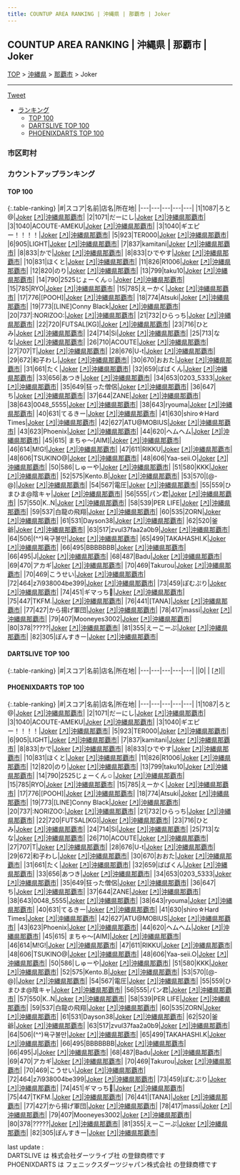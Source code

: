 ```yaml
---
title: COUNTUP AREA RANKING | 沖縄県 | 那覇市 | Joker
---
```

## COUNTUP AREA RANKING | 沖縄県 | 那覇市 | Joker

[TOP](/darts/rank/) > [沖縄県](/darts/rank/沖縄県/) > [那覇市](/darts/rank/沖縄県/那覇市/) > Joker

___

<a href="https://twitter.com/share?ref_src=twsrc%5Etfw" data-text="COUNTUP AREA RANKING | 沖縄県那覇市Joker" class="twitter-share-button" data-hashtags="DARTSLIVE,PHOENIXDARTS,darts,ダーツ" data-show-count="false">Tweet</a>

* [ランキング](#カウントアップランキング)
    * [TOP 100](#top-100)
    * [DARTSLIVE TOP 100](#dartslive-top-100)
    * [PHOENIXDARTS TOP 100](#phoenixdarts-top-100)

### 市区町村

<ul>

</ul>

### カウントアップランキング

#### TOP 100



{:.table-ranking}
|#|スコア|名前|店名|所在地|
|---|---|---|---|---|
|1|1087|<span class="rank-name-pd">ろと@</span>|<a href="/darts/rank/shops/41122.html">Joker</a> <a href="https://vs.phoenixdarts.com/jp/shop/shopDetailInfo/s_41122?s_seq=41122">[↗]</a>|<a href="/darts/rank/沖縄県/那覇市">沖縄県那覇市</a>|
|2|1071|<span class="rank-name-pd">だーにし</span>|<a href="/darts/rank/shops/41122.html">Joker</a> <a href="https://vs.phoenixdarts.com/jp/shop/shopDetailInfo/s_41122?s_seq=41122">[↗]</a>|<a href="/darts/rank/沖縄県/那覇市">沖縄県那覇市</a>|
|3|1040|<span class="rank-name-pd">ACOUTE-AMEKU</span>|<a href="/darts/rank/shops/41122.html">Joker</a> <a href="https://vs.phoenixdarts.com/jp/shop/shopDetailInfo/s_41122?s_seq=41122">[↗]</a>|<a href="/darts/rank/沖縄県/那覇市">沖縄県那覇市</a>|
|3|1040|<span class="rank-name-pd">ギエピー！！！！</span>|<a href="/darts/rank/shops/41122.html">Joker</a> <a href="https://vs.phoenixdarts.com/jp/shop/shopDetailInfo/s_41122?s_seq=41122">[↗]</a>|<a href="/darts/rank/沖縄県/那覇市">沖縄県那覇市</a>|
|5|923|<span class="rank-name-pd">TER000</span>|<a href="/darts/rank/shops/41122.html">Joker</a> <a href="https://vs.phoenixdarts.com/jp/shop/shopDetailInfo/s_41122?s_seq=41122">[↗]</a>|<a href="/darts/rank/沖縄県/那覇市">沖縄県那覇市</a>|
|6|905|<span class="rank-name-pd">LIGHT</span>|<a href="/darts/rank/shops/41122.html">Joker</a> <a href="https://vs.phoenixdarts.com/jp/shop/shopDetailInfo/s_41122?s_seq=41122">[↗]</a>|<a href="/darts/rank/沖縄県/那覇市">沖縄県那覇市</a>|
|7|837|<span class="rank-name-pd">kamitani</span>|<a href="/darts/rank/shops/41122.html">Joker</a> <a href="https://vs.phoenixdarts.com/jp/shop/shopDetailInfo/s_41122?s_seq=41122">[↗]</a>|<a href="/darts/rank/沖縄県/那覇市">沖縄県那覇市</a>|
|8|833|<span class="rank-name-pd">かで</span>|<a href="/darts/rank/shops/41122.html">Joker</a> <a href="https://vs.phoenixdarts.com/jp/shop/shopDetailInfo/s_41122?s_seq=41122">[↗]</a>|<a href="/darts/rank/沖縄県/那覇市">沖縄県那覇市</a>|
|8|833|<span class="rank-name-pd">ひでやす</span>|<a href="/darts/rank/shops/41122.html">Joker</a> <a href="https://vs.phoenixdarts.com/jp/shop/shopDetailInfo/s_41122?s_seq=41122">[↗]</a>|<a href="/darts/rank/沖縄県/那覇市">沖縄県那覇市</a>|
|10|831|<span class="rank-name-pd">ほくと</span>|<a href="/darts/rank/shops/41122.html">Joker</a> <a href="https://vs.phoenixdarts.com/jp/shop/shopDetailInfo/s_41122?s_seq=41122">[↗]</a>|<a href="/darts/rank/沖縄県/那覇市">沖縄県那覇市</a>|
|11|826|<span class="rank-name-pd">R1006</span>|<a href="/darts/rank/shops/41122.html">Joker</a> <a href="https://vs.phoenixdarts.com/jp/shop/shopDetailInfo/s_41122?s_seq=41122">[↗]</a>|<a href="/darts/rank/沖縄県/那覇市">沖縄県那覇市</a>|
|12|820|<span class="rank-name-pd">のり</span>|<a href="/darts/rank/shops/41122.html">Joker</a> <a href="https://vs.phoenixdarts.com/jp/shop/shopDetailInfo/s_41122?s_seq=41122">[↗]</a>|<a href="/darts/rank/沖縄県/那覇市">沖縄県那覇市</a>|
|13|799|<span class="rank-name-pd">taku10</span>|<a href="/darts/rank/shops/41122.html">Joker</a> <a href="https://vs.phoenixdarts.com/jp/shop/shopDetailInfo/s_41122?s_seq=41122">[↗]</a>|<a href="/darts/rank/沖縄県/那覇市">沖縄県那覇市</a>|
|14|790|<span class="rank-name-pd">2525じょーくん☺︎</span>|<a href="/darts/rank/shops/41122.html">Joker</a> <a href="https://vs.phoenixdarts.com/jp/shop/shopDetailInfo/s_41122?s_seq=41122">[↗]</a>|<a href="/darts/rank/沖縄県/那覇市">沖縄県那覇市</a>|
|15|785|<span class="rank-name-pd">RYO</span>|<a href="/darts/rank/shops/41122.html">Joker</a> <a href="https://vs.phoenixdarts.com/jp/shop/shopDetailInfo/s_41122?s_seq=41122">[↗]</a>|<a href="/darts/rank/沖縄県/那覇市">沖縄県那覇市</a>|
|15|785|<span class="rank-name-pd">えーかく</span>|<a href="/darts/rank/shops/41122.html">Joker</a> <a href="https://vs.phoenixdarts.com/jp/shop/shopDetailInfo/s_41122?s_seq=41122">[↗]</a>|<a href="/darts/rank/沖縄県/那覇市">沖縄県那覇市</a>|
|17|776|<span class="rank-name-pd">[POOH]</span>|<a href="/darts/rank/shops/41122.html">Joker</a> <a href="https://vs.phoenixdarts.com/jp/shop/shopDetailInfo/s_41122?s_seq=41122">[↗]</a>|<a href="/darts/rank/沖縄県/那覇市">沖縄県那覇市</a>|
|18|774|<span class="rank-name-pd">Atsuki</span>|<a href="/darts/rank/shops/41122.html">Joker</a> <a href="https://vs.phoenixdarts.com/jp/shop/shopDetailInfo/s_41122?s_seq=41122">[↗]</a>|<a href="/darts/rank/沖縄県/那覇市">沖縄県那覇市</a>|
|19|773|<span class="rank-name-pd">[LINE]Conny Black</span>|<a href="/darts/rank/shops/41122.html">Joker</a> <a href="https://vs.phoenixdarts.com/jp/shop/shopDetailInfo/s_41122?s_seq=41122">[↗]</a>|<a href="/darts/rank/沖縄県/那覇市">沖縄県那覇市</a>|
|20|737|<span class="rank-name-pd">:NORIZOO:</span>|<a href="/darts/rank/shops/41122.html">Joker</a> <a href="https://vs.phoenixdarts.com/jp/shop/shopDetailInfo/s_41122?s_seq=41122">[↗]</a>|<a href="/darts/rank/沖縄県/那覇市">沖縄県那覇市</a>|
|21|732|<span class="rank-name-pd">ひらっち</span>|<a href="/darts/rank/shops/41122.html">Joker</a> <a href="https://vs.phoenixdarts.com/jp/shop/shopDetailInfo/s_41122?s_seq=41122">[↗]</a>|<a href="/darts/rank/沖縄県/那覇市">沖縄県那覇市</a>|
|22|720|<span class="rank-name-pd">FUTSAL[KG]</span>|<a href="/darts/rank/shops/41122.html">Joker</a> <a href="https://vs.phoenixdarts.com/jp/shop/shopDetailInfo/s_41122?s_seq=41122">[↗]</a>|<a href="/darts/rank/沖縄県/那覇市">沖縄県那覇市</a>|
|23|716|<span class="rank-name-pd">ひとみ</span>|<a href="/darts/rank/shops/41122.html">Joker</a> <a href="https://vs.phoenixdarts.com/jp/shop/shopDetailInfo/s_41122?s_seq=41122">[↗]</a>|<a href="/darts/rank/沖縄県/那覇市">沖縄県那覇市</a>|
|24|714|<span class="rank-name-pd">Si</span>|<a href="/darts/rank/shops/41122.html">Joker</a> <a href="https://vs.phoenixdarts.com/jp/shop/shopDetailInfo/s_41122?s_seq=41122">[↗]</a>|<a href="/darts/rank/沖縄県/那覇市">沖縄県那覇市</a>|
|25|713|<span class="rank-name-pd">なな</span>|<a href="/darts/rank/shops/41122.html">Joker</a> <a href="https://vs.phoenixdarts.com/jp/shop/shopDetailInfo/s_41122?s_seq=41122">[↗]</a>|<a href="/darts/rank/沖縄県/那覇市">沖縄県那覇市</a>|
|26|710|<span class="rank-name-pd">ACOUTE</span>|<a href="/darts/rank/shops/41122.html">Joker</a> <a href="https://vs.phoenixdarts.com/jp/shop/shopDetailInfo/s_41122?s_seq=41122">[↗]</a>|<a href="/darts/rank/沖縄県/那覇市">沖縄県那覇市</a>|
|27|707|<span class="rank-name-pd">T</span>|<a href="/darts/rank/shops/41122.html">Joker</a> <a href="https://vs.phoenixdarts.com/jp/shop/shopDetailInfo/s_41122?s_seq=41122">[↗]</a>|<a href="/darts/rank/沖縄県/那覇市">沖縄県那覇市</a>|
|28|676|<span class="rank-name-pd">U-t</span>|<a href="/darts/rank/shops/41122.html">Joker</a> <a href="https://vs.phoenixdarts.com/jp/shop/shopDetailInfo/s_41122?s_seq=41122">[↗]</a>|<a href="/darts/rank/沖縄県/那覇市">沖縄県那覇市</a>|
|29|672|<span class="rank-name-pd">和子わし</span>|<a href="/darts/rank/shops/41122.html">Joker</a> <a href="https://vs.phoenixdarts.com/jp/shop/shopDetailInfo/s_41122?s_seq=41122">[↗]</a>|<a href="/darts/rank/沖縄県/那覇市">沖縄県那覇市</a>|
|30|670|<span class="rank-name-pd">おおた</span>|<a href="/darts/rank/shops/41122.html">Joker</a> <a href="https://vs.phoenixdarts.com/jp/shop/shopDetailInfo/s_41122?s_seq=41122">[↗]</a>|<a href="/darts/rank/沖縄県/那覇市">沖縄県那覇市</a>|
|31|661|<span class="rank-name-pd">たく</span>|<a href="/darts/rank/shops/41122.html">Joker</a> <a href="https://vs.phoenixdarts.com/jp/shop/shopDetailInfo/s_41122?s_seq=41122">[↗]</a>|<a href="/darts/rank/沖縄県/那覇市">沖縄県那覇市</a>|
|32|659|<span class="rank-name-pd">ばばくん</span>|<a href="/darts/rank/shops/41122.html">Joker</a> <a href="https://vs.phoenixdarts.com/jp/shop/shopDetailInfo/s_41122?s_seq=41122">[↗]</a>|<a href="/darts/rank/沖縄県/那覇市">沖縄県那覇市</a>|
|33|656|<span class="rank-name-pd">あつき</span>|<a href="/darts/rank/shops/41122.html">Joker</a> <a href="https://vs.phoenixdarts.com/jp/shop/shopDetailInfo/s_41122?s_seq=41122">[↗]</a>|<a href="/darts/rank/沖縄県/那覇市">沖縄県那覇市</a>|
|34|653|<span class="rank-name-pd">0203_5333</span>|<a href="/darts/rank/shops/41122.html">Joker</a> <a href="https://vs.phoenixdarts.com/jp/shop/shopDetailInfo/s_41122?s_seq=41122">[↗]</a>|<a href="/darts/rank/沖縄県/那覇市">沖縄県那覇市</a>|
|35|649|<span class="rank-name-pd">狂った僧侶</span>|<a href="/darts/rank/shops/41122.html">Joker</a> <a href="https://vs.phoenixdarts.com/jp/shop/shopDetailInfo/s_41122?s_seq=41122">[↗]</a>|<a href="/darts/rank/沖縄県/那覇市">沖縄県那覇市</a>|
|36|647|<span class="rank-name-pd">ち</span>|<a href="/darts/rank/shops/41122.html">Joker</a> <a href="https://vs.phoenixdarts.com/jp/shop/shopDetailInfo/s_41122?s_seq=41122">[↗]</a>|<a href="/darts/rank/沖縄県/那覇市">沖縄県那覇市</a>|
|37|644|<span class="rank-name-pd">ZANE</span>|<a href="/darts/rank/shops/41122.html">Joker</a> <a href="https://vs.phoenixdarts.com/jp/shop/shopDetailInfo/s_41122?s_seq=41122">[↗]</a>|<a href="/darts/rank/沖縄県/那覇市">沖縄県那覇市</a>|
|38|643|<span class="rank-name-pd">0048_5555</span>|<a href="/darts/rank/shops/41122.html">Joker</a> <a href="https://vs.phoenixdarts.com/jp/shop/shopDetailInfo/s_41122?s_seq=41122">[↗]</a>|<a href="/darts/rank/沖縄県/那覇市">沖縄県那覇市</a>|
|38|643|<span class="rank-name-pd">ryouma</span>|<a href="/darts/rank/shops/41122.html">Joker</a> <a href="https://vs.phoenixdarts.com/jp/shop/shopDetailInfo/s_41122?s_seq=41122">[↗]</a>|<a href="/darts/rank/沖縄県/那覇市">沖縄県那覇市</a>|
|40|631|<span class="rank-name-pd">てるきー</span>|<a href="/darts/rank/shops/41122.html">Joker</a> <a href="https://vs.phoenixdarts.com/jp/shop/shopDetailInfo/s_41122?s_seq=41122">[↗]</a>|<a href="/darts/rank/沖縄県/那覇市">沖縄県那覇市</a>|
|41|630|<span class="rank-name-pd">shiro☆Hard Times</span>|<a href="/darts/rank/shops/41122.html">Joker</a> <a href="https://vs.phoenixdarts.com/jp/shop/shopDetailInfo/s_41122?s_seq=41122">[↗]</a>|<a href="/darts/rank/沖縄県/那覇市">沖縄県那覇市</a>|
|42|627|<span class="rank-name-pd">ATU@MOBIUS</span>|<a href="/darts/rank/shops/41122.html">Joker</a> <a href="https://vs.phoenixdarts.com/jp/shop/shopDetailInfo/s_41122?s_seq=41122">[↗]</a>|<a href="/darts/rank/沖縄県/那覇市">沖縄県那覇市</a>|
|43|623|<span class="rank-name-pd">Phoenix</span>|<a href="/darts/rank/shops/41122.html">Joker</a> <a href="https://vs.phoenixdarts.com/jp/shop/shopDetailInfo/s_41122?s_seq=41122">[↗]</a>|<a href="/darts/rank/沖縄県/那覇市">沖縄県那覇市</a>|
|44|620|<span class="rank-name-pd">ヘムヘム</span>|<a href="/darts/rank/shops/41122.html">Joker</a> <a href="https://vs.phoenixdarts.com/jp/shop/shopDetailInfo/s_41122?s_seq=41122">[↗]</a>|<a href="/darts/rank/沖縄県/那覇市">沖縄県那覇市</a>|
|45|615|<span class="rank-name-pd"> まちゃ～[AIM]</span>|<a href="/darts/rank/shops/41122.html">Joker</a> <a href="https://vs.phoenixdarts.com/jp/shop/shopDetailInfo/s_41122?s_seq=41122">[↗]</a>|<a href="/darts/rank/沖縄県/那覇市">沖縄県那覇市</a>|
|46|614|<span class="rank-name-pd">M!G!</span>|<a href="/darts/rank/shops/41122.html">Joker</a> <a href="https://vs.phoenixdarts.com/jp/shop/shopDetailInfo/s_41122?s_seq=41122">[↗]</a>|<a href="/darts/rank/沖縄県/那覇市">沖縄県那覇市</a>|
|47|611|<span class="rank-name-pd">RIKKU</span>|<a href="/darts/rank/shops/41122.html">Joker</a> <a href="https://vs.phoenixdarts.com/jp/shop/shopDetailInfo/s_41122?s_seq=41122">[↗]</a>|<a href="/darts/rank/沖縄県/那覇市">沖縄県那覇市</a>|
|48|606|<span class="rank-name-pd">TSUKINO@</span>|<a href="/darts/rank/shops/41122.html">Joker</a> <a href="https://vs.phoenixdarts.com/jp/shop/shopDetailInfo/s_41122?s_seq=41122">[↗]</a>|<a href="/darts/rank/沖縄県/那覇市">沖縄県那覇市</a>|
|48|606|<span class="rank-name-pd">Yaa-seii.O</span>|<a href="/darts/rank/shops/41122.html">Joker</a> <a href="https://vs.phoenixdarts.com/jp/shop/shopDetailInfo/s_41122?s_seq=41122">[↗]</a>|<a href="/darts/rank/沖縄県/那覇市">沖縄県那覇市</a>|
|50|586|<span class="rank-name-pd">しゅーや</span>|<a href="/darts/rank/shops/41122.html">Joker</a> <a href="https://vs.phoenixdarts.com/jp/shop/shopDetailInfo/s_41122?s_seq=41122">[↗]</a>|<a href="/darts/rank/沖縄県/那覇市">沖縄県那覇市</a>|
|51|580|<span class="rank-name-pd">KKK</span>|<a href="/darts/rank/shops/41122.html">Joker</a> <a href="https://vs.phoenixdarts.com/jp/shop/shopDetailInfo/s_41122?s_seq=41122">[↗]</a>|<a href="/darts/rank/沖縄県/那覇市">沖縄県那覇市</a>|
|52|575|<span class="rank-name-pd">Kento.B</span>|<a href="/darts/rank/shops/41122.html">Joker</a> <a href="https://vs.phoenixdarts.com/jp/shop/shopDetailInfo/s_41122?s_seq=41122">[↗]</a>|<a href="/darts/rank/沖縄県/那覇市">沖縄県那覇市</a>|
|53|570|<span class="rank-name-pd">[@-@]</span>|<a href="/darts/rank/shops/41122.html">Joker</a> <a href="https://vs.phoenixdarts.com/jp/shop/shopDetailInfo/s_41122?s_seq=41122">[↗]</a>|<a href="/darts/rank/沖縄県/那覇市">沖縄県那覇市</a>|
|54|567|<span class="rank-name-pd">電圧</span>|<a href="/darts/rank/shops/41122.html">Joker</a> <a href="https://vs.phoenixdarts.com/jp/shop/shopDetailInfo/s_41122?s_seq=41122">[↗]</a>|<a href="/darts/rank/沖縄県/那覇市">沖縄県那覇市</a>|
|55|559|<span class="rank-name-pd">ひまひま@陰キャ</span>|<a href="/darts/rank/shops/41122.html">Joker</a> <a href="https://vs.phoenixdarts.com/jp/shop/shopDetailInfo/s_41122?s_seq=41122">[↗]</a>|<a href="/darts/rank/沖縄県/那覇市">沖縄県那覇市</a>|
|56|555|<span class="rank-name-pd">パン君</span>|<a href="/darts/rank/shops/41122.html">Joker</a> <a href="https://vs.phoenixdarts.com/jp/shop/shopDetailInfo/s_41122?s_seq=41122">[↗]</a>|<a href="/darts/rank/沖縄県/那覇市">沖縄県那覇市</a>|
|57|550|<span class="rank-name-pd">K..N</span>|<a href="/darts/rank/shops/41122.html">Joker</a> <a href="https://vs.phoenixdarts.com/jp/shop/shopDetailInfo/s_41122?s_seq=41122">[↗]</a>|<a href="/darts/rank/沖縄県/那覇市">沖縄県那覇市</a>|
|58|539|<span class="rank-name-pd">PER LIFE</span>|<a href="/darts/rank/shops/41122.html">Joker</a> <a href="https://vs.phoenixdarts.com/jp/shop/shopDetailInfo/s_41122?s_seq=41122">[↗]</a>|<a href="/darts/rank/沖縄県/那覇市">沖縄県那覇市</a>|
|59|537|<span class="rank-name-pd">白龍の飛翔</span>|<a href="/darts/rank/shops/41122.html">Joker</a> <a href="https://vs.phoenixdarts.com/jp/shop/shopDetailInfo/s_41122?s_seq=41122">[↗]</a>|<a href="/darts/rank/沖縄県/那覇市">沖縄県那覇市</a>|
|60|535|<span class="rank-name-pd">ZORN</span>|<a href="/darts/rank/shops/41122.html">Joker</a> <a href="https://vs.phoenixdarts.com/jp/shop/shopDetailInfo/s_41122?s_seq=41122">[↗]</a>|<a href="/darts/rank/沖縄県/那覇市">沖縄県那覇市</a>|
|61|531|<span class="rank-name-pd">Dayson38</span>|<a href="/darts/rank/shops/41122.html">Joker</a> <a href="https://vs.phoenixdarts.com/jp/shop/shopDetailInfo/s_41122?s_seq=41122">[↗]</a>|<a href="/darts/rank/沖縄県/那覇市">沖縄県那覇市</a>|
|62|520|<span class="rank-name-pd">釜爺</span>|<a href="/darts/rank/shops/41122.html">Joker</a> <a href="https://vs.phoenixdarts.com/jp/shop/shopDetailInfo/s_41122?s_seq=41122">[↗]</a>|<a href="/darts/rank/沖縄県/那覇市">沖縄県那覇市</a>|
|63|517|<span class="rank-name-pd">zvul37faa2a0b9</span>|<a href="/darts/rank/shops/41122.html">Joker</a> <a href="https://vs.phoenixdarts.com/jp/shop/shopDetailInfo/s_41122?s_seq=41122">[↗]</a>|<a href="/darts/rank/沖縄県/那覇市">沖縄県那覇市</a>|
|64|506|<span class="rank-name-pd">(⁠^⁠^⁠)욕구불만</span>|<a href="/darts/rank/shops/41122.html">Joker</a> <a href="https://vs.phoenixdarts.com/jp/shop/shopDetailInfo/s_41122?s_seq=41122">[↗]</a>|<a href="/darts/rank/沖縄県/那覇市">沖縄県那覇市</a>|
|65|499|<span class="rank-name-pd">TAKAHASHI.K</span>|<a href="/darts/rank/shops/41122.html">Joker</a> <a href="https://vs.phoenixdarts.com/jp/shop/shopDetailInfo/s_41122?s_seq=41122">[↗]</a>|<a href="/darts/rank/沖縄県/那覇市">沖縄県那覇市</a>|
|66|495|<span class="rank-name-pd">BBBBBBB</span>|<a href="/darts/rank/shops/41122.html">Joker</a> <a href="https://vs.phoenixdarts.com/jp/shop/shopDetailInfo/s_41122?s_seq=41122">[↗]</a>|<a href="/darts/rank/沖縄県/那覇市">沖縄県那覇市</a>|
|66|495|<span class="rank-name-pd">J</span>|<a href="/darts/rank/shops/41122.html">Joker</a> <a href="https://vs.phoenixdarts.com/jp/shop/shopDetailInfo/s_41122?s_seq=41122">[↗]</a>|<a href="/darts/rank/沖縄県/那覇市">沖縄県那覇市</a>|
|68|487|<span class="rank-name-pd">Badu</span>|<a href="/darts/rank/shops/41122.html">Joker</a> <a href="https://vs.phoenixdarts.com/jp/shop/shopDetailInfo/s_41122?s_seq=41122">[↗]</a>|<a href="/darts/rank/沖縄県/那覇市">沖縄県那覇市</a>|
|69|470|<span class="rank-name-pd">アカギ</span>|<a href="/darts/rank/shops/41122.html">Joker</a> <a href="https://vs.phoenixdarts.com/jp/shop/shopDetailInfo/s_41122?s_seq=41122">[↗]</a>|<a href="/darts/rank/沖縄県/那覇市">沖縄県那覇市</a>|
|70|469|<span class="rank-name-pd">Takurou</span>|<a href="/darts/rank/shops/41122.html">Joker</a> <a href="https://vs.phoenixdarts.com/jp/shop/shopDetailInfo/s_41122?s_seq=41122">[↗]</a>|<a href="/darts/rank/沖縄県/那覇市">沖縄県那覇市</a>|
|70|469|<span class="rank-name-pd">こうせい</span>|<a href="/darts/rank/shops/41122.html">Joker</a> <a href="https://vs.phoenixdarts.com/jp/shop/shopDetailInfo/s_41122?s_seq=41122">[↗]</a>|<a href="/darts/rank/沖縄県/那覇市">沖縄県那覇市</a>|
|72|464|<span class="rank-name-pd">z7i938004be399</span>|<a href="/darts/rank/shops/41122.html">Joker</a> <a href="https://vs.phoenixdarts.com/jp/shop/shopDetailInfo/s_41122?s_seq=41122">[↗]</a>|<a href="/darts/rank/沖縄県/那覇市">沖縄県那覇市</a>|
|73|459|<span class="rank-name-pd">ぽむぷり</span>|<a href="/darts/rank/shops/41122.html">Joker</a> <a href="https://vs.phoenixdarts.com/jp/shop/shopDetailInfo/s_41122?s_seq=41122">[↗]</a>|<a href="/darts/rank/沖縄県/那覇市">沖縄県那覇市</a>|
|74|451|<span class="rank-name-pd">ギマっち🎯</span>|<a href="/darts/rank/shops/41122.html">Joker</a> <a href="https://vs.phoenixdarts.com/jp/shop/shopDetailInfo/s_41122?s_seq=41122">[↗]</a>|<a href="/darts/rank/沖縄県/那覇市">沖縄県那覇市</a>|
|75|447|<span class="rank-name-pd">TKFM.</span>|<a href="/darts/rank/shops/41122.html">Joker</a> <a href="https://vs.phoenixdarts.com/jp/shop/shopDetailInfo/s_41122?s_seq=41122">[↗]</a>|<a href="/darts/rank/沖縄県/那覇市">沖縄県那覇市</a>|
|76|441|<span class="rank-name-pd">[TANA]</span>|<a href="/darts/rank/shops/41122.html">Joker</a> <a href="https://vs.phoenixdarts.com/jp/shop/shopDetailInfo/s_41122?s_seq=41122">[↗]</a>|<a href="/darts/rank/沖縄県/那覇市">沖縄県那覇市</a>|
|77|427|<span class="rank-name-pd">から揚げ軍団</span>|<a href="/darts/rank/shops/41122.html">Joker</a> <a href="https://vs.phoenixdarts.com/jp/shop/shopDetailInfo/s_41122?s_seq=41122">[↗]</a>|<a href="/darts/rank/沖縄県/那覇市">沖縄県那覇市</a>|
|78|417|<span class="rank-name-pd">massi</span>|<a href="/darts/rank/shops/41122.html">Joker</a> <a href="https://vs.phoenixdarts.com/jp/shop/shopDetailInfo/s_41122?s_seq=41122">[↗]</a>|<a href="/darts/rank/沖縄県/那覇市">沖縄県那覇市</a>|
|79|407|<span class="rank-name-pd">Mooneyes3002</span>|<a href="/darts/rank/shops/41122.html">Joker</a> <a href="https://vs.phoenixdarts.com/jp/shop/shopDetailInfo/s_41122?s_seq=41122">[↗]</a>|<a href="/darts/rank/沖縄県/那覇市">沖縄県那覇市</a>|
|80|378|<span class="rank-name-pd">?????</span>|<a href="/darts/rank/shops/41122.html">Joker</a> <a href="https://vs.phoenixdarts.com/jp/shop/shopDetailInfo/s_41122?s_seq=41122">[↗]</a>|<a href="/darts/rank/沖縄県/那覇市">沖縄県那覇市</a>|
|81|355|<span class="rank-name-pd">えーこーぷ</span>|<a href="/darts/rank/shops/41122.html">Joker</a> <a href="https://vs.phoenixdarts.com/jp/shop/shopDetailInfo/s_41122?s_seq=41122">[↗]</a>|<a href="/darts/rank/沖縄県/那覇市">沖縄県那覇市</a>|
|82|305|<span class="rank-name-pd">ぽんすきー</span>|<a href="/darts/rank/shops/41122.html">Joker</a> <a href="https://vs.phoenixdarts.com/jp/shop/shopDetailInfo/s_41122?s_seq=41122">[↗]</a>|<a href="/darts/rank/沖縄県/那覇市">沖縄県那覇市</a>|


#### DARTSLIVE TOP 100



{:.table-ranking}
|#|スコア|名前|店名|所在地|
|---|---|---|---|---|
||0|<span class="rank-name-dl"> </span>|<a href="/darts/rank/shops/.html"></a> <a href="">[↗]</a>|<a href="/darts/rank//"></a>|


#### PHOENIXDARTS TOP 100



{:.table-ranking}
|#|スコア|名前|店名|所在地|
|---|---|---|---|---|
|1|1087|<span class="rank-name-pd">ろと@</span>|<a href="/darts/rank/shops/41122.html">Joker</a> <a href="https://vs.phoenixdarts.com/jp/shop/shopDetailInfo/s_41122?s_seq=41122">[↗]</a>|<a href="/darts/rank/沖縄県/那覇市">沖縄県那覇市</a>|
|2|1071|<span class="rank-name-pd">だーにし</span>|<a href="/darts/rank/shops/41122.html">Joker</a> <a href="https://vs.phoenixdarts.com/jp/shop/shopDetailInfo/s_41122?s_seq=41122">[↗]</a>|<a href="/darts/rank/沖縄県/那覇市">沖縄県那覇市</a>|
|3|1040|<span class="rank-name-pd">ACOUTE-AMEKU</span>|<a href="/darts/rank/shops/41122.html">Joker</a> <a href="https://vs.phoenixdarts.com/jp/shop/shopDetailInfo/s_41122?s_seq=41122">[↗]</a>|<a href="/darts/rank/沖縄県/那覇市">沖縄県那覇市</a>|
|3|1040|<span class="rank-name-pd">ギエピー！！！！</span>|<a href="/darts/rank/shops/41122.html">Joker</a> <a href="https://vs.phoenixdarts.com/jp/shop/shopDetailInfo/s_41122?s_seq=41122">[↗]</a>|<a href="/darts/rank/沖縄県/那覇市">沖縄県那覇市</a>|
|5|923|<span class="rank-name-pd">TER000</span>|<a href="/darts/rank/shops/41122.html">Joker</a> <a href="https://vs.phoenixdarts.com/jp/shop/shopDetailInfo/s_41122?s_seq=41122">[↗]</a>|<a href="/darts/rank/沖縄県/那覇市">沖縄県那覇市</a>|
|6|905|<span class="rank-name-pd">LIGHT</span>|<a href="/darts/rank/shops/41122.html">Joker</a> <a href="https://vs.phoenixdarts.com/jp/shop/shopDetailInfo/s_41122?s_seq=41122">[↗]</a>|<a href="/darts/rank/沖縄県/那覇市">沖縄県那覇市</a>|
|7|837|<span class="rank-name-pd">kamitani</span>|<a href="/darts/rank/shops/41122.html">Joker</a> <a href="https://vs.phoenixdarts.com/jp/shop/shopDetailInfo/s_41122?s_seq=41122">[↗]</a>|<a href="/darts/rank/沖縄県/那覇市">沖縄県那覇市</a>|
|8|833|<span class="rank-name-pd">かで</span>|<a href="/darts/rank/shops/41122.html">Joker</a> <a href="https://vs.phoenixdarts.com/jp/shop/shopDetailInfo/s_41122?s_seq=41122">[↗]</a>|<a href="/darts/rank/沖縄県/那覇市">沖縄県那覇市</a>|
|8|833|<span class="rank-name-pd">ひでやす</span>|<a href="/darts/rank/shops/41122.html">Joker</a> <a href="https://vs.phoenixdarts.com/jp/shop/shopDetailInfo/s_41122?s_seq=41122">[↗]</a>|<a href="/darts/rank/沖縄県/那覇市">沖縄県那覇市</a>|
|10|831|<span class="rank-name-pd">ほくと</span>|<a href="/darts/rank/shops/41122.html">Joker</a> <a href="https://vs.phoenixdarts.com/jp/shop/shopDetailInfo/s_41122?s_seq=41122">[↗]</a>|<a href="/darts/rank/沖縄県/那覇市">沖縄県那覇市</a>|
|11|826|<span class="rank-name-pd">R1006</span>|<a href="/darts/rank/shops/41122.html">Joker</a> <a href="https://vs.phoenixdarts.com/jp/shop/shopDetailInfo/s_41122?s_seq=41122">[↗]</a>|<a href="/darts/rank/沖縄県/那覇市">沖縄県那覇市</a>|
|12|820|<span class="rank-name-pd">のり</span>|<a href="/darts/rank/shops/41122.html">Joker</a> <a href="https://vs.phoenixdarts.com/jp/shop/shopDetailInfo/s_41122?s_seq=41122">[↗]</a>|<a href="/darts/rank/沖縄県/那覇市">沖縄県那覇市</a>|
|13|799|<span class="rank-name-pd">taku10</span>|<a href="/darts/rank/shops/41122.html">Joker</a> <a href="https://vs.phoenixdarts.com/jp/shop/shopDetailInfo/s_41122?s_seq=41122">[↗]</a>|<a href="/darts/rank/沖縄県/那覇市">沖縄県那覇市</a>|
|14|790|<span class="rank-name-pd">2525じょーくん☺︎</span>|<a href="/darts/rank/shops/41122.html">Joker</a> <a href="https://vs.phoenixdarts.com/jp/shop/shopDetailInfo/s_41122?s_seq=41122">[↗]</a>|<a href="/darts/rank/沖縄県/那覇市">沖縄県那覇市</a>|
|15|785|<span class="rank-name-pd">RYO</span>|<a href="/darts/rank/shops/41122.html">Joker</a> <a href="https://vs.phoenixdarts.com/jp/shop/shopDetailInfo/s_41122?s_seq=41122">[↗]</a>|<a href="/darts/rank/沖縄県/那覇市">沖縄県那覇市</a>|
|15|785|<span class="rank-name-pd">えーかく</span>|<a href="/darts/rank/shops/41122.html">Joker</a> <a href="https://vs.phoenixdarts.com/jp/shop/shopDetailInfo/s_41122?s_seq=41122">[↗]</a>|<a href="/darts/rank/沖縄県/那覇市">沖縄県那覇市</a>|
|17|776|<span class="rank-name-pd">[POOH]</span>|<a href="/darts/rank/shops/41122.html">Joker</a> <a href="https://vs.phoenixdarts.com/jp/shop/shopDetailInfo/s_41122?s_seq=41122">[↗]</a>|<a href="/darts/rank/沖縄県/那覇市">沖縄県那覇市</a>|
|18|774|<span class="rank-name-pd">Atsuki</span>|<a href="/darts/rank/shops/41122.html">Joker</a> <a href="https://vs.phoenixdarts.com/jp/shop/shopDetailInfo/s_41122?s_seq=41122">[↗]</a>|<a href="/darts/rank/沖縄県/那覇市">沖縄県那覇市</a>|
|19|773|<span class="rank-name-pd">[LINE]Conny Black</span>|<a href="/darts/rank/shops/41122.html">Joker</a> <a href="https://vs.phoenixdarts.com/jp/shop/shopDetailInfo/s_41122?s_seq=41122">[↗]</a>|<a href="/darts/rank/沖縄県/那覇市">沖縄県那覇市</a>|
|20|737|<span class="rank-name-pd">:NORIZOO:</span>|<a href="/darts/rank/shops/41122.html">Joker</a> <a href="https://vs.phoenixdarts.com/jp/shop/shopDetailInfo/s_41122?s_seq=41122">[↗]</a>|<a href="/darts/rank/沖縄県/那覇市">沖縄県那覇市</a>|
|21|732|<span class="rank-name-pd">ひらっち</span>|<a href="/darts/rank/shops/41122.html">Joker</a> <a href="https://vs.phoenixdarts.com/jp/shop/shopDetailInfo/s_41122?s_seq=41122">[↗]</a>|<a href="/darts/rank/沖縄県/那覇市">沖縄県那覇市</a>|
|22|720|<span class="rank-name-pd">FUTSAL[KG]</span>|<a href="/darts/rank/shops/41122.html">Joker</a> <a href="https://vs.phoenixdarts.com/jp/shop/shopDetailInfo/s_41122?s_seq=41122">[↗]</a>|<a href="/darts/rank/沖縄県/那覇市">沖縄県那覇市</a>|
|23|716|<span class="rank-name-pd">ひとみ</span>|<a href="/darts/rank/shops/41122.html">Joker</a> <a href="https://vs.phoenixdarts.com/jp/shop/shopDetailInfo/s_41122?s_seq=41122">[↗]</a>|<a href="/darts/rank/沖縄県/那覇市">沖縄県那覇市</a>|
|24|714|<span class="rank-name-pd">Si</span>|<a href="/darts/rank/shops/41122.html">Joker</a> <a href="https://vs.phoenixdarts.com/jp/shop/shopDetailInfo/s_41122?s_seq=41122">[↗]</a>|<a href="/darts/rank/沖縄県/那覇市">沖縄県那覇市</a>|
|25|713|<span class="rank-name-pd">なな</span>|<a href="/darts/rank/shops/41122.html">Joker</a> <a href="https://vs.phoenixdarts.com/jp/shop/shopDetailInfo/s_41122?s_seq=41122">[↗]</a>|<a href="/darts/rank/沖縄県/那覇市">沖縄県那覇市</a>|
|26|710|<span class="rank-name-pd">ACOUTE</span>|<a href="/darts/rank/shops/41122.html">Joker</a> <a href="https://vs.phoenixdarts.com/jp/shop/shopDetailInfo/s_41122?s_seq=41122">[↗]</a>|<a href="/darts/rank/沖縄県/那覇市">沖縄県那覇市</a>|
|27|707|<span class="rank-name-pd">T</span>|<a href="/darts/rank/shops/41122.html">Joker</a> <a href="https://vs.phoenixdarts.com/jp/shop/shopDetailInfo/s_41122?s_seq=41122">[↗]</a>|<a href="/darts/rank/沖縄県/那覇市">沖縄県那覇市</a>|
|28|676|<span class="rank-name-pd">U-t</span>|<a href="/darts/rank/shops/41122.html">Joker</a> <a href="https://vs.phoenixdarts.com/jp/shop/shopDetailInfo/s_41122?s_seq=41122">[↗]</a>|<a href="/darts/rank/沖縄県/那覇市">沖縄県那覇市</a>|
|29|672|<span class="rank-name-pd">和子わし</span>|<a href="/darts/rank/shops/41122.html">Joker</a> <a href="https://vs.phoenixdarts.com/jp/shop/shopDetailInfo/s_41122?s_seq=41122">[↗]</a>|<a href="/darts/rank/沖縄県/那覇市">沖縄県那覇市</a>|
|30|670|<span class="rank-name-pd">おおた</span>|<a href="/darts/rank/shops/41122.html">Joker</a> <a href="https://vs.phoenixdarts.com/jp/shop/shopDetailInfo/s_41122?s_seq=41122">[↗]</a>|<a href="/darts/rank/沖縄県/那覇市">沖縄県那覇市</a>|
|31|661|<span class="rank-name-pd">たく</span>|<a href="/darts/rank/shops/41122.html">Joker</a> <a href="https://vs.phoenixdarts.com/jp/shop/shopDetailInfo/s_41122?s_seq=41122">[↗]</a>|<a href="/darts/rank/沖縄県/那覇市">沖縄県那覇市</a>|
|32|659|<span class="rank-name-pd">ばばくん</span>|<a href="/darts/rank/shops/41122.html">Joker</a> <a href="https://vs.phoenixdarts.com/jp/shop/shopDetailInfo/s_41122?s_seq=41122">[↗]</a>|<a href="/darts/rank/沖縄県/那覇市">沖縄県那覇市</a>|
|33|656|<span class="rank-name-pd">あつき</span>|<a href="/darts/rank/shops/41122.html">Joker</a> <a href="https://vs.phoenixdarts.com/jp/shop/shopDetailInfo/s_41122?s_seq=41122">[↗]</a>|<a href="/darts/rank/沖縄県/那覇市">沖縄県那覇市</a>|
|34|653|<span class="rank-name-pd">0203_5333</span>|<a href="/darts/rank/shops/41122.html">Joker</a> <a href="https://vs.phoenixdarts.com/jp/shop/shopDetailInfo/s_41122?s_seq=41122">[↗]</a>|<a href="/darts/rank/沖縄県/那覇市">沖縄県那覇市</a>|
|35|649|<span class="rank-name-pd">狂った僧侶</span>|<a href="/darts/rank/shops/41122.html">Joker</a> <a href="https://vs.phoenixdarts.com/jp/shop/shopDetailInfo/s_41122?s_seq=41122">[↗]</a>|<a href="/darts/rank/沖縄県/那覇市">沖縄県那覇市</a>|
|36|647|<span class="rank-name-pd">ち</span>|<a href="/darts/rank/shops/41122.html">Joker</a> <a href="https://vs.phoenixdarts.com/jp/shop/shopDetailInfo/s_41122?s_seq=41122">[↗]</a>|<a href="/darts/rank/沖縄県/那覇市">沖縄県那覇市</a>|
|37|644|<span class="rank-name-pd">ZANE</span>|<a href="/darts/rank/shops/41122.html">Joker</a> <a href="https://vs.phoenixdarts.com/jp/shop/shopDetailInfo/s_41122?s_seq=41122">[↗]</a>|<a href="/darts/rank/沖縄県/那覇市">沖縄県那覇市</a>|
|38|643|<span class="rank-name-pd">0048_5555</span>|<a href="/darts/rank/shops/41122.html">Joker</a> <a href="https://vs.phoenixdarts.com/jp/shop/shopDetailInfo/s_41122?s_seq=41122">[↗]</a>|<a href="/darts/rank/沖縄県/那覇市">沖縄県那覇市</a>|
|38|643|<span class="rank-name-pd">ryouma</span>|<a href="/darts/rank/shops/41122.html">Joker</a> <a href="https://vs.phoenixdarts.com/jp/shop/shopDetailInfo/s_41122?s_seq=41122">[↗]</a>|<a href="/darts/rank/沖縄県/那覇市">沖縄県那覇市</a>|
|40|631|<span class="rank-name-pd">てるきー</span>|<a href="/darts/rank/shops/41122.html">Joker</a> <a href="https://vs.phoenixdarts.com/jp/shop/shopDetailInfo/s_41122?s_seq=41122">[↗]</a>|<a href="/darts/rank/沖縄県/那覇市">沖縄県那覇市</a>|
|41|630|<span class="rank-name-pd">shiro☆Hard Times</span>|<a href="/darts/rank/shops/41122.html">Joker</a> <a href="https://vs.phoenixdarts.com/jp/shop/shopDetailInfo/s_41122?s_seq=41122">[↗]</a>|<a href="/darts/rank/沖縄県/那覇市">沖縄県那覇市</a>|
|42|627|<span class="rank-name-pd">ATU@MOBIUS</span>|<a href="/darts/rank/shops/41122.html">Joker</a> <a href="https://vs.phoenixdarts.com/jp/shop/shopDetailInfo/s_41122?s_seq=41122">[↗]</a>|<a href="/darts/rank/沖縄県/那覇市">沖縄県那覇市</a>|
|43|623|<span class="rank-name-pd">Phoenix</span>|<a href="/darts/rank/shops/41122.html">Joker</a> <a href="https://vs.phoenixdarts.com/jp/shop/shopDetailInfo/s_41122?s_seq=41122">[↗]</a>|<a href="/darts/rank/沖縄県/那覇市">沖縄県那覇市</a>|
|44|620|<span class="rank-name-pd">ヘムヘム</span>|<a href="/darts/rank/shops/41122.html">Joker</a> <a href="https://vs.phoenixdarts.com/jp/shop/shopDetailInfo/s_41122?s_seq=41122">[↗]</a>|<a href="/darts/rank/沖縄県/那覇市">沖縄県那覇市</a>|
|45|615|<span class="rank-name-pd"> まちゃ～[AIM]</span>|<a href="/darts/rank/shops/41122.html">Joker</a> <a href="https://vs.phoenixdarts.com/jp/shop/shopDetailInfo/s_41122?s_seq=41122">[↗]</a>|<a href="/darts/rank/沖縄県/那覇市">沖縄県那覇市</a>|
|46|614|<span class="rank-name-pd">M!G!</span>|<a href="/darts/rank/shops/41122.html">Joker</a> <a href="https://vs.phoenixdarts.com/jp/shop/shopDetailInfo/s_41122?s_seq=41122">[↗]</a>|<a href="/darts/rank/沖縄県/那覇市">沖縄県那覇市</a>|
|47|611|<span class="rank-name-pd">RIKKU</span>|<a href="/darts/rank/shops/41122.html">Joker</a> <a href="https://vs.phoenixdarts.com/jp/shop/shopDetailInfo/s_41122?s_seq=41122">[↗]</a>|<a href="/darts/rank/沖縄県/那覇市">沖縄県那覇市</a>|
|48|606|<span class="rank-name-pd">TSUKINO@</span>|<a href="/darts/rank/shops/41122.html">Joker</a> <a href="https://vs.phoenixdarts.com/jp/shop/shopDetailInfo/s_41122?s_seq=41122">[↗]</a>|<a href="/darts/rank/沖縄県/那覇市">沖縄県那覇市</a>|
|48|606|<span class="rank-name-pd">Yaa-seii.O</span>|<a href="/darts/rank/shops/41122.html">Joker</a> <a href="https://vs.phoenixdarts.com/jp/shop/shopDetailInfo/s_41122?s_seq=41122">[↗]</a>|<a href="/darts/rank/沖縄県/那覇市">沖縄県那覇市</a>|
|50|586|<span class="rank-name-pd">しゅーや</span>|<a href="/darts/rank/shops/41122.html">Joker</a> <a href="https://vs.phoenixdarts.com/jp/shop/shopDetailInfo/s_41122?s_seq=41122">[↗]</a>|<a href="/darts/rank/沖縄県/那覇市">沖縄県那覇市</a>|
|51|580|<span class="rank-name-pd">KKK</span>|<a href="/darts/rank/shops/41122.html">Joker</a> <a href="https://vs.phoenixdarts.com/jp/shop/shopDetailInfo/s_41122?s_seq=41122">[↗]</a>|<a href="/darts/rank/沖縄県/那覇市">沖縄県那覇市</a>|
|52|575|<span class="rank-name-pd">Kento.B</span>|<a href="/darts/rank/shops/41122.html">Joker</a> <a href="https://vs.phoenixdarts.com/jp/shop/shopDetailInfo/s_41122?s_seq=41122">[↗]</a>|<a href="/darts/rank/沖縄県/那覇市">沖縄県那覇市</a>|
|53|570|<span class="rank-name-pd">[@-@]</span>|<a href="/darts/rank/shops/41122.html">Joker</a> <a href="https://vs.phoenixdarts.com/jp/shop/shopDetailInfo/s_41122?s_seq=41122">[↗]</a>|<a href="/darts/rank/沖縄県/那覇市">沖縄県那覇市</a>|
|54|567|<span class="rank-name-pd">電圧</span>|<a href="/darts/rank/shops/41122.html">Joker</a> <a href="https://vs.phoenixdarts.com/jp/shop/shopDetailInfo/s_41122?s_seq=41122">[↗]</a>|<a href="/darts/rank/沖縄県/那覇市">沖縄県那覇市</a>|
|55|559|<span class="rank-name-pd">ひまひま@陰キャ</span>|<a href="/darts/rank/shops/41122.html">Joker</a> <a href="https://vs.phoenixdarts.com/jp/shop/shopDetailInfo/s_41122?s_seq=41122">[↗]</a>|<a href="/darts/rank/沖縄県/那覇市">沖縄県那覇市</a>|
|56|555|<span class="rank-name-pd">パン君</span>|<a href="/darts/rank/shops/41122.html">Joker</a> <a href="https://vs.phoenixdarts.com/jp/shop/shopDetailInfo/s_41122?s_seq=41122">[↗]</a>|<a href="/darts/rank/沖縄県/那覇市">沖縄県那覇市</a>|
|57|550|<span class="rank-name-pd">K..N</span>|<a href="/darts/rank/shops/41122.html">Joker</a> <a href="https://vs.phoenixdarts.com/jp/shop/shopDetailInfo/s_41122?s_seq=41122">[↗]</a>|<a href="/darts/rank/沖縄県/那覇市">沖縄県那覇市</a>|
|58|539|<span class="rank-name-pd">PER LIFE</span>|<a href="/darts/rank/shops/41122.html">Joker</a> <a href="https://vs.phoenixdarts.com/jp/shop/shopDetailInfo/s_41122?s_seq=41122">[↗]</a>|<a href="/darts/rank/沖縄県/那覇市">沖縄県那覇市</a>|
|59|537|<span class="rank-name-pd">白龍の飛翔</span>|<a href="/darts/rank/shops/41122.html">Joker</a> <a href="https://vs.phoenixdarts.com/jp/shop/shopDetailInfo/s_41122?s_seq=41122">[↗]</a>|<a href="/darts/rank/沖縄県/那覇市">沖縄県那覇市</a>|
|60|535|<span class="rank-name-pd">ZORN</span>|<a href="/darts/rank/shops/41122.html">Joker</a> <a href="https://vs.phoenixdarts.com/jp/shop/shopDetailInfo/s_41122?s_seq=41122">[↗]</a>|<a href="/darts/rank/沖縄県/那覇市">沖縄県那覇市</a>|
|61|531|<span class="rank-name-pd">Dayson38</span>|<a href="/darts/rank/shops/41122.html">Joker</a> <a href="https://vs.phoenixdarts.com/jp/shop/shopDetailInfo/s_41122?s_seq=41122">[↗]</a>|<a href="/darts/rank/沖縄県/那覇市">沖縄県那覇市</a>|
|62|520|<span class="rank-name-pd">釜爺</span>|<a href="/darts/rank/shops/41122.html">Joker</a> <a href="https://vs.phoenixdarts.com/jp/shop/shopDetailInfo/s_41122?s_seq=41122">[↗]</a>|<a href="/darts/rank/沖縄県/那覇市">沖縄県那覇市</a>|
|63|517|<span class="rank-name-pd">zvul37faa2a0b9</span>|<a href="/darts/rank/shops/41122.html">Joker</a> <a href="https://vs.phoenixdarts.com/jp/shop/shopDetailInfo/s_41122?s_seq=41122">[↗]</a>|<a href="/darts/rank/沖縄県/那覇市">沖縄県那覇市</a>|
|64|506|<span class="rank-name-pd">(⁠^⁠^⁠)욕구불만</span>|<a href="/darts/rank/shops/41122.html">Joker</a> <a href="https://vs.phoenixdarts.com/jp/shop/shopDetailInfo/s_41122?s_seq=41122">[↗]</a>|<a href="/darts/rank/沖縄県/那覇市">沖縄県那覇市</a>|
|65|499|<span class="rank-name-pd">TAKAHASHI.K</span>|<a href="/darts/rank/shops/41122.html">Joker</a> <a href="https://vs.phoenixdarts.com/jp/shop/shopDetailInfo/s_41122?s_seq=41122">[↗]</a>|<a href="/darts/rank/沖縄県/那覇市">沖縄県那覇市</a>|
|66|495|<span class="rank-name-pd">BBBBBBB</span>|<a href="/darts/rank/shops/41122.html">Joker</a> <a href="https://vs.phoenixdarts.com/jp/shop/shopDetailInfo/s_41122?s_seq=41122">[↗]</a>|<a href="/darts/rank/沖縄県/那覇市">沖縄県那覇市</a>|
|66|495|<span class="rank-name-pd">J</span>|<a href="/darts/rank/shops/41122.html">Joker</a> <a href="https://vs.phoenixdarts.com/jp/shop/shopDetailInfo/s_41122?s_seq=41122">[↗]</a>|<a href="/darts/rank/沖縄県/那覇市">沖縄県那覇市</a>|
|68|487|<span class="rank-name-pd">Badu</span>|<a href="/darts/rank/shops/41122.html">Joker</a> <a href="https://vs.phoenixdarts.com/jp/shop/shopDetailInfo/s_41122?s_seq=41122">[↗]</a>|<a href="/darts/rank/沖縄県/那覇市">沖縄県那覇市</a>|
|69|470|<span class="rank-name-pd">アカギ</span>|<a href="/darts/rank/shops/41122.html">Joker</a> <a href="https://vs.phoenixdarts.com/jp/shop/shopDetailInfo/s_41122?s_seq=41122">[↗]</a>|<a href="/darts/rank/沖縄県/那覇市">沖縄県那覇市</a>|
|70|469|<span class="rank-name-pd">Takurou</span>|<a href="/darts/rank/shops/41122.html">Joker</a> <a href="https://vs.phoenixdarts.com/jp/shop/shopDetailInfo/s_41122?s_seq=41122">[↗]</a>|<a href="/darts/rank/沖縄県/那覇市">沖縄県那覇市</a>|
|70|469|<span class="rank-name-pd">こうせい</span>|<a href="/darts/rank/shops/41122.html">Joker</a> <a href="https://vs.phoenixdarts.com/jp/shop/shopDetailInfo/s_41122?s_seq=41122">[↗]</a>|<a href="/darts/rank/沖縄県/那覇市">沖縄県那覇市</a>|
|72|464|<span class="rank-name-pd">z7i938004be399</span>|<a href="/darts/rank/shops/41122.html">Joker</a> <a href="https://vs.phoenixdarts.com/jp/shop/shopDetailInfo/s_41122?s_seq=41122">[↗]</a>|<a href="/darts/rank/沖縄県/那覇市">沖縄県那覇市</a>|
|73|459|<span class="rank-name-pd">ぽむぷり</span>|<a href="/darts/rank/shops/41122.html">Joker</a> <a href="https://vs.phoenixdarts.com/jp/shop/shopDetailInfo/s_41122?s_seq=41122">[↗]</a>|<a href="/darts/rank/沖縄県/那覇市">沖縄県那覇市</a>|
|74|451|<span class="rank-name-pd">ギマっち🎯</span>|<a href="/darts/rank/shops/41122.html">Joker</a> <a href="https://vs.phoenixdarts.com/jp/shop/shopDetailInfo/s_41122?s_seq=41122">[↗]</a>|<a href="/darts/rank/沖縄県/那覇市">沖縄県那覇市</a>|
|75|447|<span class="rank-name-pd">TKFM.</span>|<a href="/darts/rank/shops/41122.html">Joker</a> <a href="https://vs.phoenixdarts.com/jp/shop/shopDetailInfo/s_41122?s_seq=41122">[↗]</a>|<a href="/darts/rank/沖縄県/那覇市">沖縄県那覇市</a>|
|76|441|<span class="rank-name-pd">[TANA]</span>|<a href="/darts/rank/shops/41122.html">Joker</a> <a href="https://vs.phoenixdarts.com/jp/shop/shopDetailInfo/s_41122?s_seq=41122">[↗]</a>|<a href="/darts/rank/沖縄県/那覇市">沖縄県那覇市</a>|
|77|427|<span class="rank-name-pd">から揚げ軍団</span>|<a href="/darts/rank/shops/41122.html">Joker</a> <a href="https://vs.phoenixdarts.com/jp/shop/shopDetailInfo/s_41122?s_seq=41122">[↗]</a>|<a href="/darts/rank/沖縄県/那覇市">沖縄県那覇市</a>|
|78|417|<span class="rank-name-pd">massi</span>|<a href="/darts/rank/shops/41122.html">Joker</a> <a href="https://vs.phoenixdarts.com/jp/shop/shopDetailInfo/s_41122?s_seq=41122">[↗]</a>|<a href="/darts/rank/沖縄県/那覇市">沖縄県那覇市</a>|
|79|407|<span class="rank-name-pd">Mooneyes3002</span>|<a href="/darts/rank/shops/41122.html">Joker</a> <a href="https://vs.phoenixdarts.com/jp/shop/shopDetailInfo/s_41122?s_seq=41122">[↗]</a>|<a href="/darts/rank/沖縄県/那覇市">沖縄県那覇市</a>|
|80|378|<span class="rank-name-pd">?????</span>|<a href="/darts/rank/shops/41122.html">Joker</a> <a href="https://vs.phoenixdarts.com/jp/shop/shopDetailInfo/s_41122?s_seq=41122">[↗]</a>|<a href="/darts/rank/沖縄県/那覇市">沖縄県那覇市</a>|
|81|355|<span class="rank-name-pd">えーこーぷ</span>|<a href="/darts/rank/shops/41122.html">Joker</a> <a href="https://vs.phoenixdarts.com/jp/shop/shopDetailInfo/s_41122?s_seq=41122">[↗]</a>|<a href="/darts/rank/沖縄県/那覇市">沖縄県那覇市</a>|
|82|305|<span class="rank-name-pd">ぽんすきー</span>|<a href="/darts/rank/shops/41122.html">Joker</a> <a href="https://vs.phoenixdarts.com/jp/shop/shopDetailInfo/s_41122?s_seq=41122">[↗]</a>|<a href="/darts/rank/沖縄県/那覇市">沖縄県那覇市</a>|


<div class="footer border-top border-gray-light mt-5 pt-3 text-right text-gray">
    last update : <span style="font-weight: italic" id="foot_last_modified"></span><br />
    DARTSLIVE は 株式会社ダーツライブ社 の登録商標です<br />
    PHOENIXDARTS は フェニックスダーツジャパン株式会社 の登録商標です<br />
</div>

<script src="https://cdnjs.cloudflare.com/ajax/libs/jquery.tablesorter/2.31.3/js/jquery.tablesorter.min.js" integrity="sha512-qzgd5cYSZcosqpzpn7zF2ZId8f/8CHmFKZ8j7mU4OUXTNRd5g+ZHBPsgKEwoqxCtdQvExE5LprwwPAgoicguNg==" crossorigin="anonymous" referrerpolicy="no-referrer"></script>
<link rel="stylesheet" href="https://cdnjs.cloudflare.com/ajax/libs/jquery.tablesorter/2.31.3/css/theme.default.min.css" integrity="sha512-wghhOJkjQX0Lh3NSWvNKeZ0ZpNn+SPVXX1Qyc9OCaogADktxrBiBdKGDoqVUOyhStvMBmJQ8ZdMHiR3wuEq8+w==" crossorigin="anonymous" referrerpolicy="no-referrer" />
<script>
$(function() {
    $(".table-ranking").tablesorter({sortList:[[0, 0]]});
    $("#foot_last_modified").text(formatDate(new Date(document.lastModified), 'yyyy-MM-dd HH:mm:ss'));
});
</script>

<script async src="https://platform.twitter.com/widgets.js" charset="utf-8"></script>